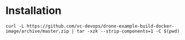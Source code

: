 # Installation

```
curl -L https://github.com/vc-devops/drone-example-build-docker-image/archive/master.zip | tar -xzk --strip-components=1 -C $(pwd)
```
